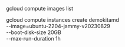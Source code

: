 

gcloud compute images list

gcloud compute instances create demokitamd \
    --image=ubuntu-2204-jammy-v20230829 \
    --boot-disk-size 20GB \
    --max-run-duration 1h